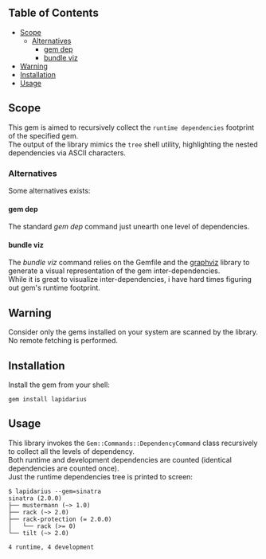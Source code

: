 ## Table of Contents

* [Scope](#scope)
  * [Alternatives](#alternatives)
    * [gem dep](#gem-dep)
    * [bundle viz](#bundle-viz)
* [Warning](#warning)
* [Installation](#installation)
* [Usage](#usage)

## Scope
This gem is aimed to recursively collect the `runtime dependencies` footprint of the specified gem.  
The output of the library mimics the `tree` shell utility, highlighting the nested dependencies via ASCII characters.

### Alternatives
Some alternatives exists: 

#### gem dep
The standard *gem dep* command just unearth one level of dependencies.

#### bundle viz
The *bundle viz* command relies on the Gemfile and the [graphviz](http://www.graphviz.org/) library to generate a visual representation of the gem inter-dependencies.  
While it is great to visualize inter-dependencies, i have hard times figuring out gem's  runtime footprint.

## Warning
Consider only the gems installed on your system are scanned by the library.  
No remote fetching is performed.

## Installation
Install the gem from your shell:
```shell
gem install lapidarius
```

## Usage
This library invokes the `Gem::Commands::DependencyCommand` class recursively to collect all the levels of dependency.  
Both runtime and development dependencies are counted (identical dependencies are counted once).  
Just the runtime dependencies tree is printed to screen:

```shell
$ lapidarius --gem=sinatra
sinatra (2.0.0)
├── mustermann (~> 1.0)
├── rack (~> 2.0)
├── rack-protection (= 2.0.0)
│   └── rack (>= 0)
└── tilt (~> 2.0)

4 runtime, 4 development
```
